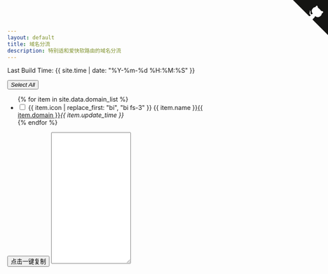 ```yaml
---
layout: default
title: 域名分流
description: 特别适和爱快软路由的域名分流
---
```

<a href="https://github.com/y377/DomainRouter" class="github-corner" aria-label="View source on GitHub"><svg width="80" height="80" viewBox="0 0 250 250" style="fill:#151513; color:#fff; position: absolute; top: 0; border: 0; right: 0;" aria-hidden="true"><path d="M0,0 L115,115 L130,115 L142,142 L250,250 L250,0 Z"></path><path d="M128.3,109.0 C113.8,99.7 119.0,89.6 119.0,89.6 C122.0,82.7 120.5,78.6 120.5,78.6 C119.2,72.0 123.4,76.3 123.4,76.3 C127.3,80.9 125.5,87.3 125.5,87.3 C122.9,97.6 130.6,101.9 134.4,103.2" fill="currentColor" style="transform-origin: 130px 106px;" class="octo-arm"></path><path d="M115.0,115.0 C114.9,115.1 118.7,116.5 119.8,115.4 L133.7,101.6 C136.9,99.2 139.9,98.4 142.2,98.6 C133.8,88.0 127.5,74.4 143.8,58.0 C148.5,53.4 154.0,51.2 159.7,51.0 C160.3,49.4 163.2,43.6 171.4,40.1 C171.4,40.1 176.1,42.5 178.8,56.2 C183.1,58.6 187.2,61.8 190.9,65.4 C194.5,69.0 197.7,73.2 200.1,77.6 C213.8,80.2 216.3,84.9 216.3,84.9 C212.7,93.1 206.9,96.0 205.4,96.6 C205.1,102.4 203.0,107.8 198.3,112.5 C181.9,128.9 168.3,122.5 157.7,114.1 C157.9,116.9 156.7,120.9 152.7,124.9 L141.0,136.5 C139.8,137.7 141.6,141.9 141.8,141.8 Z" fill="currentColor" class="octo-body"></path></svg></a><style>.github-corner:hover .octo-arm{animation:octocat-wave 560ms ease-in-out}@keyframes octocat-wave{0%,100%{transform:rotate(0)}20%,60%{transform:rotate(-25deg)}40%,80%{transform:rotate(10deg)}}@media (max-width:500px){.github-corner:hover .octo-arm{animation:none}.github-corner .octo-arm{animation:octocat-wave 560ms ease-in-out}}</style>
<div class="row">
    <p>Last Build Time: {{ site.time | date: "%Y-%m-%d %H:%M:%S" }}</p>
</div>
<div class="row pt-3 bg-light bg-gradient">
    <div class="col-lg-6 col-md-6 col-sm-12">
        <button type="button" class="btn btn-outline-primary" id="selectAllButton"><i class="bi bi-list-check">Select All</i></button>
        <ul class="list-group">
            {% for item in site.data.domain_list %}
            <li class="list-group-item">
                <input class="form-check-input align-middle me-1 fs-5" type="checkbox" value="{{ item.contain_domain | join: '<br>'}}" id="{{ item.name }}Checkbox">
                <label class="form-check-label align-middle" for="{{ item.name }}Checkbox">{{ item.icon | replace_first: "bi", "bi fs-3" }}  {{ item.name }}<i class="bi bi-dash"></i><a href="https://{{ item.domain }}" class="link-offset-2 link-offset-3-hover link-underline-danger link-underline-opacity-0 link-underline-opacity-75-hover">{{ item.domain }}</a><i class="bi bi-dash opacity-50">{{ item.update_time }}</i></label>
            </li>
            {% endfor %}
        </ul>
    </div>
    <div id="copyArea" class="col-lg-6 col-md-6 col-sm-12">
        <button class="btn btn-danger" id="oneclickcopy">点击一键复制</button>
        <textarea id="copyContent" style="height: auto; min-height: 300px;" rows="2" class="col-12" readonly></textarea>
    </div>
</div>
<script type="text/javascript">
// 获取复选框元素和待复制区域元素
const checkboxes = Array.from(document.querySelectorAll('input[type="checkbox"]'));
const copyContent = document.getElementById('copyContent');
const selectAllButton = document.getElementById('selectAllButton');

// 定义变量保存手动调整的高度
let textareaHeight = '';

// 为每个复选框添加事件监听器
checkboxes.forEach((checkbox) => {
    checkbox.addEventListener('change', () => {
        if (checkbox.checked) {
            // 复选框被选中时，将文本添加到待复制区域
            const text = checkbox.value;
            const formattedText = text.replace(/<br>/g, '\n');
            copyContent.value += formattedText + '\n';
        } else {
            // 复选框被取消选中时，从待复制区域删除文本
            const text = checkbox.value;
            const formattedText = text.replace(/<br>/g, '\n');
            copyContent.value = copyContent.value.replace(formattedText + '\n', '');
        }

        // 调整高度
        autoAdjustTextAreaHeight();
    });

    // 页面加载时恢复勾选状态
    const checkedStatus = localStorage.getItem(checkbox.id);
    checkbox.checked = checkedStatus === 'true';
});

// 全选按钮点击事件
let selectAllFlag = false; // 标记全选状态
selectAllButton.addEventListener('click', () => {
    if (!selectAllFlag) {
        checkboxes.forEach((checkbox) => {
            checkbox.checked = true;
        });
    } else {
        checkboxes.forEach((checkbox) => {
            checkbox.checked = false;
        });
    }

    selectAllFlag = !selectAllFlag; // 切换全选状态

    // 清空待复制区域内容
    copyContent.value = '';

    // 将内容插入待复制区域
    checkboxes.forEach((checkbox) => {
        if (checkbox.checked) {
            const text = checkbox.value;
            const formattedText = text.replace(/<br>/g, '\n');
            copyContent.value += formattedText + '\n';
        }
    });

    // 调整高度
    autoAdjustTextAreaHeight();
});

// 调整初始高度和监听复选框变化事件
function autoAdjustTextAreaHeight() {
    copyContent.style.height = 'auto';
    copyContent.style.height = copyContent.scrollHeight + 'px';

    // 保存手动调整的高度，仅在高度增加时保存
    if (copyContent.style.height > textareaHeight) {
        textareaHeight = copyContent.style.height;
    }
}

// 监听用户手动调整 <textarea> 的高度事件，并恢复高度
copyContent.addEventListener('input', () => {
    copyContent.style.height = textareaHeight;
});

// 允许待复制区域文本编辑
copyContent.readOnly = false;
// 创建一键复制按钮
const copyButton = document.querySelector('#copyArea button');
const textarea = document.getElementById('copyContent');

copyButton.addEventListener('click', () => {
    textarea.select();
    document.execCommand('copy');
    console.log('文本已成功复制到剪贴板');
});
</script>
